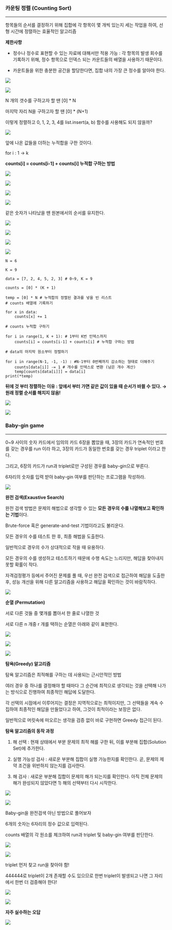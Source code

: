 ### **카운팅 정렬 (Counting Sort)**
---

항목들의 순서를 결정하기 위해 집합에 각 항목이 몇 개씩 있는지 세는 작업을 하여, 선형 시간에 정렬하는 효율적인 알고리즘

**제한사항**

- 정수나 정수로 표현할 수 있는 자료에 대해서만 적용 가능 : 각 항목의 발생 회수를 기록하기 위해, 정수 항목으로 인덱스 되는 카운트들의 배열을 사용하기 때문이다.

- 카운트들을 위한 충분한 공간을 할당한다면, 집합 내의 가장 큰 정수를 알아야 한다.

![](https://velog.velcdn.com/images/lurelight/post/2ded8651-718d-4fc7-a3b4-25ee9d3855fa/image.png)

![](https://velog.velcdn.com/images/lurelight/post/a2c8c65c-8ecd-4d1e-b659-43c4a20e0d50/image.png)

N 개의 갯수를 구하고자 할 땐 [0] * N

마지막 자리 N을 구하고자 할 땐 [0] * (N+1)

이렇게 정렬하고 0, 1, 2, 3, 4를 list.insert(a, b) 함수를 사용해도 되지 않을까?

![](https://velog.velcdn.com/images/lurelight/post/f18bd8a1-55c3-4729-bb79-7fbd89ce645c/image.png)

앞에 나온 값들을 더하는 누적합을 구한 것이다.

for i : 1 → k

**counts[i] = counts[i-1] + counts[i] 누적합 구하는 방법**

![](https://velog.velcdn.com/images/lurelight/post/5b2120f7-fe86-4d3a-a6ec-2e52b72561f9/image.png)

![](https://velog.velcdn.com/images/lurelight/post/03a864fd-b45d-473e-b4aa-2377fb7b8ccf/image.png)

![](https://velog.velcdn.com/images/lurelight/post/a640fedc-7182-4c32-b720-3dff7326d401/image.png)

![](https://velog.velcdn.com/images/lurelight/post/b54b2a6f-b59f-4eec-984f-0d88a89fad14/image.png)

같은 숫자가 나타났을 땐 원본에서의 순서를 유지한다.

![](https://velog.velcdn.com/images/lurelight/post/34e91ffa-5ffb-48ee-a141-46ff52f3b8ab/image.png)

![](https://velog.velcdn.com/images/lurelight/post/a75d308f-0ca5-476b-b159-6105755a64d2/image.png)

![](https://velog.velcdn.com/images/lurelight/post/8ee73249-352d-4255-a914-2dfba71633c4/image.png)

![](https://velog.velcdn.com/images/lurelight/post/86507f84-6294-4062-b4f6-cba81a393366/image.png)

```
N = 6

K = 9

data = [7, 2, 4, 5, 2, 3] # 0~9, K = 9

counts = [0] * (K + 1)
 
temp = [0] * N # 누적합의 정렬된 결과를 넣을 빈 리스트
# counts 배열에 기록하기

for x in data:
    counts[x] += 1

# counts 누적합 구하기
    
for i in range(1, K + 1): # 1부터 K번 인덱스까지
    counts[i] = counts[i-1] + counts[i] # 누적합 구하는 방법

# data의 마지막 원소부터 정렬하기

for i in range(N-1, -1, -1) : #N-1부터 0번째까지 감소하는 형태로 더해주기
    counts[data[i]] -= 1 # 개수를 인덱스로 변환 (남은 개수 계산)
    temp[counts[data[i]]] = data[i]
print(*temp)

```

**뒤에 것 부터 정렬하는 이유 : 앞에서 부터 가면 같은 값이 있을 때 순서가 바뀔 수 있다. → 원래 정렬 순서를 해치지 않음!**

![](https://velog.velcdn.com/images/lurelight/post/9a1139f8-d330-4979-8f6c-1729385c65ed/image.png)

![](https://velog.velcdn.com/images/lurelight/post/89b963dd-58f6-46ef-8b13-ba773a9daf53/image.png)

### **Baby-gin game**
---

0~9 사이의 숫자 카드에서 임의의 카드 6장을 뽑았을 때, 3장의 카드가 연속적인 번호를 갖는 경우를 run 이라 하고, 3장의 카드가 동일한 번호를 갖는 경우 triplet 이라고 한다.

그리고, 6장의 카드가 run과 triplet로만 구성된 경우를 baby-gin으로 부른다.

6자리의 숫자를 입력 받아 baby-gin 여부를 판단하는 프로그램을 작성하라.

![](https://velog.velcdn.com/images/lurelight/post/031cf3ce-f793-4d3c-a413-9ab92a1718a1/image.png)

**완전 검색(Exaustive Search)**

완전 검색 방법은 문제의 해법으로 생각할 수 있는 **모든 경우의 수를 나열해보고 확인하는 기법**이다.

Brute-force 혹은 generate-and-test 기법이라고도 불리운다.

모든 경우의 수를 테스트 한 후, 최종 해법을 도출한다.

일반적으로 경우의 수가 상대적으로 작을 때 유용하다.

모든 경우의 수를 생성하고 테스트하기 때문에 수행 속도는 느리지만, 해답을 찾아내지 못할 확률이 작다.

자격검정평가 등에서 주어진 문제를 풀 때, 우선 완전 검색으로 접근하여 해답을 도출한 후, 성능 개선을 위해 다른 알고리즘을 사용하고 해답을 확인하는 것이 바람직하다.

![](https://velog.velcdn.com/images/lurelight/post/96bf21f4-04a8-4d74-9d77-aad897e03241/image.png)

**순열 (Permutation)**

서로 다른 것들 중 몇개를 뽑아서 한 줄로 나열한 것

서로 다른 n 개중 r 개를 택하는 순열은 아래와 같이 표현한다.

![](https://velog.velcdn.com/images/lurelight/post/3e2aed05-23cc-41e4-a58e-d437e0c1638e/image.png)

![](https://velog.velcdn.com/images/lurelight/post/392a3d80-609d-4d3b-8f67-92269d1a0b1c/image.png)

![](https://velog.velcdn.com/images/lurelight/post/d051bf4f-a4d3-4236-bd5e-b1d1a5846999/image.png)

**탐욕(Greedy) 알고리즘**

탐욕 알고리즘은 최적해를 구하는 데 사용되는 근시안적인 방법

여러 경우 중 하나를 결정해야 할 때마다 그 순간에 최적으로 생각되는 것을 선택해 나가는 방식으로 진행하여 최종적인 해답에 도달한다.

각 선택의 시점에서 이루어지는 결정은 지역적으로는 최적이지만, 그 선택들을 계속 수집하여 최종적인 해답을 만들었다고 하여, 그것이 최적이라는 보장은 없다.

일반적으로 머릿속에 떠오르는 생각을 검증 없이 바로 구현하면 Greedy 접근이 된다.

**탐욕 알고리즘의 동작 과정**

1) 해 선택 : 현재 상태에서 부분 문제의 최적 해를 구한 뒤, 이를 부분해 집합(Solution Set)에 추가한다.

2) 실행 가능성 검사 : 새로운 부분해 집합이 실행 가능한지를 확인한다. 곧, 문제의 제약 조건을 위반하지 않는지를 검사한다.

3) 해 검사 : 새로운 부분해 집합이 문제의 해가 되는지를 확인한다. 아직 전체 문제의 해가 완성되지 않았다면 1) 해의 선택부터 다시 시작한다.

![](https://velog.velcdn.com/images/lurelight/post/dedf0ea4-82aa-40b7-b588-63949715e8b3/image.png)

![](https://velog.velcdn.com/images/lurelight/post/9b47cd7e-84f0-4de2-a0ac-d15d1ca33709/image.png)

Baby-gin을 완전검색 아닌 방법으로 풀어보자

6개의 숫자는 6자리의 정수 값으로 입력된다.

counts 배열의 각 원소를 체크하여 run과 triplet 및 baby-gin 여부를 판단한다.

![](https://velog.velcdn.com/images/lurelight/post/0c86c715-640c-465a-9112-771c45f96468/image.png)

![](https://velog.velcdn.com/images/lurelight/post/e4d8cfe0-63ee-47be-aa6b-b5fb112fc775/image.png)

triplet 먼저 찾고 run을 찾아야 함!

444444로 triplet이 2개 존재할 수도 있으므로 한번 triplet이 발생되고 나면 그 자리에서 한번 더 검증해야 한다!

![](https://velog.velcdn.com/images/lurelight/post/675c626b-b43f-45f9-82ce-d96bf87ba8c3/image.png)

![](https://velog.velcdn.com/images/lurelight/post/bf27dbf4-e9b7-4689-a535-0a2bea4dab5b/image.png)

**자주 실수하는 오답**

![](https://velog.velcdn.com/images/lurelight/post/b3bd9cc2-6cfe-497e-87bd-c67c6f55f6e4/image.png)
